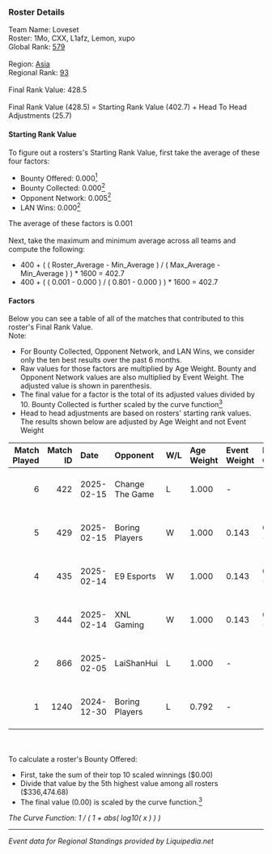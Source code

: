 ### Roster Details<br />
Team Name: Loveset<br />
Roster: 1Mo, CXX, L1afz, Lemon, xupo<br />
Global Rank: [579](../standings_global.md)<br />
<br />
Region: [Asia]( ../standings_asia.md)<br />
Regional Rank: [93]( ../standings_asia.md)<br />
<br />
Final Rank Value:  428.5<br />
<br />
Final Rank Value (428.5) = Starting Rank Value (402.7) + Head To Head Adjustments (25.7)<br />

#### Starting Rank Value<br />
To figure out a rosters's Starting Rank Value, first take the average of these four factors:<br />
- Bounty Offered: 0.000[<sup>1</sup>](#table2)
- Bounty Collected: 0.000[<sup>2</sup>](#table1)
- Opponent Network: 0.005[<sup>2</sup>](#table1)
- LAN Wins: 0.000[<sup>2</sup>](#table1)

The average of these factors is 0.001<br />
<br />
Next, take the maximum and minimum average across all teams and compute the following:<br />
- 400 + ( ( Roster_Average - Min_Average ) / ( Max_Average - Min_Average ) ) * 1600 = 402.7
- 400 + ( ( 0.001 - 0.000 ) / ( 0.801 - 0.000 ) ) * 1600 = 402.7


#### Factors<br />
Below you can see a table of all of the matches that contributed to this roster's Final Rank Value.<br />
Note:<br />

- For Bounty Collected, Opponent Network, and LAN Wins, we consider only the ten best results over the past 6 months.
- Raw values for those factors are multiplied by Age Weight. Bounty and Opponent Network values are also multiplied by Event Weight. The adjusted value is shown in parenthesis.
- The final value for a factor is the total of its adjusted values divided by 10. Bounty Collected is further scaled by the curve function[<sup>3</sup>](#curveFunction)
- Head to head adjustments are based on rosters' starting rank values. The results shown below are adjusted by Age Weight and not Event Weight
<span id="table1"></span><br />


| Match Played | Match ID | Date       | Opponent        | W/L | Age Weight | Event Weight | Bounty Collected | Opponent Network | LAN Wins  | H2H Adj. | Roster                          |
| -: | -: | :- | :- | :- | :- | :- | :- | :- | :- | -: | :- |
|            6 |      422 | 2025-02-15 | Change The Game | L   | 1.000      | -            | -                | -                | -         |    -5.67 | 1Mo, CXX, L1afz, Lemon, xupo    |
|            5 |      429 | 2025-02-15 | Boring Players  | W   | 1.000      | 0.143        | 0.000 (0.000)    | 0.344 (0.049)    | 0 (0.000) |    20.09 | 1Mo, CXX, L1afz, Lemon, xupo    |
|            4 |      435 | 2025-02-14 | E9 Esports      | W   | 1.000      | 0.143        | 0.000 (0.000)    | 0.037 (0.005)    | 0 (0.000) |    19.02 | 1Mo, CXX, L1afz, Lemon, xupo    |
|            3 |      444 | 2025-02-14 | XNL Gaming      | W   | 1.000      | 0.143        | 0.000 (0.000)    | 0.000 (0.000)    | 0 (0.000) |    15.86 | 1Mo, CXX, L1afz, Lemon, xupo    |
|            2 |      866 | 2025-02-05 | LaiShanHui      | L   | 1.000      | -            | -                | -                | -         |   -15.18 | 1Mo, CXX, L1afz, Lemon, xupo    |
|            1 |     1240 | 2024-12-30 | Boring Players  | L   | 0.792      | -            | -                | -                | -         |    -8.38 | 1Mo, Cxx, L1afz, Lem0nCat, xupo |

<br />
<span id="table2"></span><br />
To calculate a roster's Bounty Offered:<br />

- First, take the sum of their top 10 scaled winnings ($0.00)
- Divide that value by the 5th highest value among all rosters ($336,474.68)
- The final value (0.00) is scaled by the curve function.[<sup>3</sup>](#curveFunction)

<span id="curveFunction"></span>_The Curve Function: 1 / ( 1 + abs( log10( x ) ) )_<br />

---
_Event data for Regional Standings provided by Liquipedia.net_<br />
